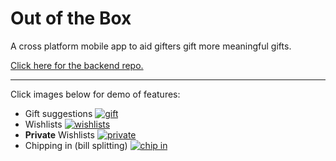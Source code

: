 # Out of the Box

A cross platform mobile app to aid gifters gift more meaningful gifts.

[Click here for the backend repo.](https://gitlab.doc.ic.ac.uk/g205001038/backend)

--------------------
Click images below for demo of features:

- Gift suggestions
[![gift](https://img.youtube.com/vi/qisNcwETr5E/1.jpg)](https://youtu.be/qisNcwETr5E)
- Wishlists
[![wishlists](https://img.youtube.com/vi/yx8lk-7xy-g/1.jpg)](https://youtu.be/yx8lk-7xy-g)
- **Private** Wishlists
[![private](https://img.youtube.com/vi/6ggC4JgioUM/1.jpg)](https://youtu.be/6ggC4JgioUM)
- Chipping in (bill splitting)
[![chip in](https://img.youtube.com/vi/zBmU0ujvcGc/1.jpg)](https://youtu.be/zBmU0ujvcGc)
